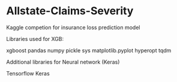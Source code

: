 # Allstate-Claims-Severity
Kaggle competion for insurance loss prediction model

Libraries used for XGB:

xgboost 
pandas 
numpy 
pickle
sys
matplotlib.pyplot 
hyperopt
tqdm

Additional libraries for Neural network (Keras)

Tensorflow
Keras
